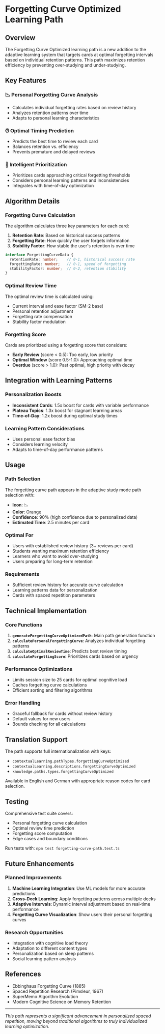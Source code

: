 # Forgetting Curve Optimized Learning Path

## Overview

The Forgetting Curve Optimized learning path is a new addition to the adaptive learning system that targets cards at optimal forgetting intervals based on individual retention patterns. This path maximizes retention efficiency by preventing over-studying and under-studying.

## Key Features

### 📉 Personal Forgetting Curve Analysis
- Calculates individual forgetting rates based on review history
- Analyzes retention patterns over time
- Adapts to personal learning characteristics

### ⏰ Optimal Timing Prediction
- Predicts the best time to review each card
- Balances retention vs. efficiency
- Prevents premature and delayed reviews

### 🎯 Intelligent Prioritization
- Prioritizes cards approaching critical forgetting thresholds
- Considers personal learning patterns and inconsistencies
- Integrates with time-of-day optimization

## Algorithm Details

### Forgetting Curve Calculation

The algorithm calculates three key parameters for each card:

1. **Retention Rate**: Based on historical success patterns
2. **Forgetting Rate**: How quickly the user forgets information
3. **Stability Factor**: How stable the user's retention is over time

```typescript
interface ForgettingCurveData {
  retentionRate: number;    // 0-1, historical success rate
  forgettingRate: number;   // 0-1, speed of forgetting
  stabilityFactor: number;  // 0-2, retention stability
}
```

### Optimal Review Time

The optimal review time is calculated using:
- Current interval and ease factor (SM-2 base)
- Personal retention adjustment
- Forgetting rate compensation
- Stability factor modulation

### Forgetting Score

Cards are prioritized using a forgetting score that considers:
- **Early Review** (score < 0.5): Too early, low priority
- **Optimal Window** (score 0.5-1.0): Approaching optimal time
- **Overdue** (score > 1.0): Past optimal, high priority with decay

## Integration with Learning Patterns

### Personalization Boosts
- **Inconsistent Cards**: 1.5x boost for cards with variable performance
- **Plateau Topics**: 1.3x boost for stagnant learning areas
- **Time-of-Day**: 1.2x boost during optimal study times

### Learning Pattern Considerations
- Uses personal ease factor bias
- Considers learning velocity
- Adapts to time-of-day performance patterns

## Usage

### Path Selection
The forgetting curve path appears in the adaptive study mode path selection with:
- **Icon**: 📉
- **Color**: Orange
- **Confidence**: 90% (high confidence due to personalized data)
- **Estimated Time**: 2.5 minutes per card

### Optimal For
- Users with established review history (3+ reviews per card)
- Students wanting maximum retention efficiency
- Learners who want to avoid over-studying
- Users preparing for long-term retention

### Requirements
- Sufficient review history for accurate curve calculation
- Learning patterns data for personalization
- Cards with spaced repetition parameters

## Technical Implementation

### Core Functions

1. **`generateForgettingCurveOptimizedPath`**: Main path generation function
2. **`calculatePersonalForgettingCurve`**: Analyzes individual forgetting patterns
3. **`calculateOptimalReviewTime`**: Predicts best review timing
4. **`calculateForgettingScore`**: Prioritizes cards based on urgency

### Performance Optimizations
- Limits session size to 25 cards for optimal cognitive load
- Caches forgetting curve calculations
- Efficient sorting and filtering algorithms

### Error Handling
- Graceful fallback for cards without review history
- Default values for new users
- Bounds checking for all calculations

## Translation Support

The path supports full internationalization with keys:
- `contextualLearning.pathTypes.forgettingCurveOptimized`
- `contextualLearning.descriptions.forgettingCurveOptimized`
- `knowledge.paths.types.forgettingCurveOptimized`

Available in English and German with appropriate reason codes for card selection.

## Testing

Comprehensive test suite covers:
- Personal forgetting curve calculation
- Optimal review time prediction
- Forgetting score computation
- Edge cases and boundary conditions

Run tests with: `npm test forgetting-curve-path.test.ts`

## Future Enhancements

### Planned Improvements
1. **Machine Learning Integration**: Use ML models for more accurate predictions
2. **Cross-Deck Learning**: Apply forgetting patterns across multiple decks
3. **Adaptive Intervals**: Dynamic interval adjustment based on real-time performance
4. **Forgetting Curve Visualization**: Show users their personal forgetting curves

### Research Opportunities
- Integration with cognitive load theory
- Adaptation to different content types
- Personalization based on sleep patterns
- Social learning pattern analysis

## References

- Ebbinghaus Forgetting Curve (1885)
- Spaced Repetition Research (Pimsleur, 1967)
- SuperMemo Algorithm Evolution
- Modern Cognitive Science on Memory Retention

---

*This path represents a significant advancement in personalized spaced repetition, moving beyond traditional algorithms to truly individualized learning optimization.*
